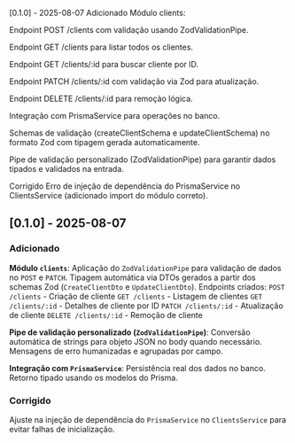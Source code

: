 [0.1.0] - 2025-08-07
Adicionado
Módulo clients:

Endpoint POST /clients com validação usando ZodValidationPipe.

Endpoint GET /clients para listar todos os clientes.

Endpoint GET /clients/:id para buscar cliente por ID.

Endpoint PATCH /clients/:id com validação via Zod para atualização.

Endpoint DELETE /clients/:id para remoção lógica.

Integração com PrismaService para operações no banco.

Schemas de validação (createClientSchema e updateClientSchema) no formato Zod com tipagem gerada automaticamente.

Pipe de validação personalizado (ZodValidationPipe) para garantir dados tipados e validados na entrada.

Corrigido
Erro de injeção de dependência do PrismaService no ClientsService (adicionado import do módulo correto).
## [0.1.0] - 2025-08-07

### Adicionado

**Módulo `clients`**:
  Aplicação do `ZodValidationPipe` para validação de dados no `POST` e `PATCH`.
  Tipagem automática via DTOs gerados a partir dos schemas Zod (`CreateClientDto` e `UpdateClientDto`).
  Endpoints criados:
    `POST /clients` - Criação de cliente
    `GET /clients` - Listagem de clientes
    `GET /clients/:id` - Detalhes de cliente por ID
    `PATCH /clients/:id` - Atualização de cliente
    `DELETE /clients/:id` - Remoção de cliente

**Pipe de validação personalizado (`ZodValidationPipe`)**:
  Conversão automática de strings para objeto JSON no body quando necessário.
  Mensagens de erro humanizadas e agrupadas por campo.

**Integração com `PrismaService`**:
  Persistência real dos dados no banco.
  Retorno tipado usando os modelos do Prisma.

### Corrigido

Ajuste na injeção de dependência do `PrismaService` no `ClientsService` para evitar falhas de inicialização.
